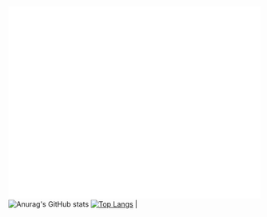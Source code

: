![Metrics](/github-metrics.svg)
 ![Anurag's GitHub stats](https://github-readme-stats.vercel.app/api?username=Zeno-cc) 
 [![Top Langs](https://github-readme-stats.vercel.app/api/top-langs/?username=Zeno-cc&layout=compact)](https://github.com/anuraghazra/github-readme-stats) |

